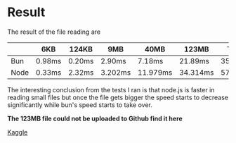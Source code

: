 # Result

The result of the file reading are

|      | 6KB    | 124KB  | 9MB     | 40MB     | 123MB    | Total   |
| ---- | ------ | ------ | ------- | -------- | -------- | ------- |
| Bun  | 0.98ms | 0.20ms | 2.90ms  | 7.18ms   | 21.89ms  | 35.60ms |
| Node | 0.33ms | 2.32ms | 3.202ms | 11.979ms | 34.314ms | 57.75ms |

The interesting conclusion from the tests I ran is that node.js is faster in reading small files but once the file gets bigger the speed starts to decrease significantly while bun's speed starts to take over.

**The 123MB file could not be uploaded to Github find it here**

[Kaggle](https://www.kaggle.com/datasets/rmisra/clothing-fit-dataset-for-size-recommendation)

